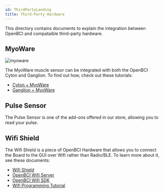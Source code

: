 ```yaml
---
id: ThirdPartyLanding
title: Third-Party Hardware
---
```


This directory contains documents to explain the integration between OpenBCI and compataible third-party hardware.

## MyoWare

![myoware](assets/ThirdPartyImages/myoware.jpg)

The MyoWare muscle sensor can be integrated with both the OpenBCI Cyton and Ganglion. To find out how, check out these tutorials:
* [Cyton + MyoWare](05ThirdParty/01-Myoware/14-MyoWare_Integration.md)
* [Ganglion + MyoWare](05ThirdParty/01-Myoware/15-MyoWare_Integration_Ganglion.md)

## Pulse Sensor
The Pulse Sensor is one of the add-ons offered in our store, allowing you to read your pulse.

## Wifi Shield
The Wifi Shield is a piece of OpenBCI Hardware that allows you to connect the Board to the GUI over Wifi rather than Radio/BLE. To learn more about it, see these documents:
* [Wifi Shield](05ThirdParty/03-WifiShield/01-Wifi.md)
* [OpenBCI Wifi Server](05ThirdParty/03-WifiShield/03-OpenBCI_Wifi_Server.md)
* [OpenBCI Wifi SDK](05ThirdParty/03-WifiShield/08-OpenBCI_Wifi_SDK.md)
* [Wifi Programming Tutorial](05ThirdParty/03-WifiShield/12-Wifi_Programming_Tutorial.md)
